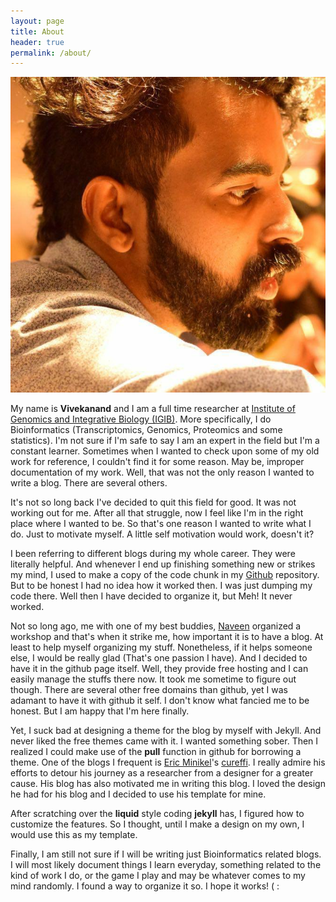 ```yaml
---
layout: page
title: About
header: true
permalink: /about/
---
```


![Vivekanand](/imgs/profile.jpg)

My name is **Vivekanand** and I am a full time researcher at [Institute of Genomics and Integrative Biology (IGIB)](https://www.igib.res.in/). More specifically, I do Bioinformatics (Transcriptomics, Genomics, Proteomics and some statistics). I'm not sure if I'm safe to say I am an expert in the field but I'm a constant learner. Sometimes when I wanted to check upon some of my old work for reference, I couldn't find it for some reason. May be, improper documentation of my work. Well, that was not the only reason I wanted to write a blog. There are several others.

It's not so long back I've decided to quit this field for good. It was not working out for me. After all that struggle, now I feel like I'm in the right place where I wanted to be. So that's one reason I wanted to write what I do. Just to motivate myself. A little self motivation would work, doesn't it?

I been referring to different blogs during my whole career. They were literally helpful. And whenever I end up finishing something new or strikes my mind, I used to make a copy of the code chunk in my [Github](https://github.com/viv3kanand) repository. But to be honest I had no idea how it worked then. I was just dumping my code there. Well then I have decided to organize it, but Meh! It never worked.

Not so long ago, me with one of my best buddies, [Naveen](https://github.com/naveenluke) organized a workshop and that's when it strike me, how important it is to have a blog. At least to help myself organizing my stuff. Nonetheless, if it helps someone else, I would be really glad (That's one passion I have). And I decided to have it in the github page itself. Well, they provide free hosting and I can easily manage the stuffs there now. It took me sometime to figure out though. There are several other free domains than github, yet I was adamant to have it with github it self. I don't know what fancied me to be honest. But I am happy that I'm here finally.

Yet, I suck bad at designing a theme for the blog by myself with Jekyll. And never liked the free themes came with it. I wanted something sober. Then I realized I could make use of the **pull** function in github for borrowing a theme. One of the blogs I frequent is [Eric Minikel](https://github.com/ericminikel)'s [cureffi](http://www.cureffi.org). I really admire his efforts to detour his journey as a researcher from a designer for a greater cause. His blog has also motivated me in writing this blog. I loved the design he had for his blog and I decided to use his template for mine.

After scratching over the **liquid** style coding **jekyll** has, I figured how to customize the features. So I thought, until I make a design on my own, I would use this as my template.

Finally, I am still not sure if I will be writing just Bioinformatics related blogs. I will most likely document things I learn everyday, something related to the kind of work I do, or the game I play and may be whatever comes to my mind randomly. I found a way to organize it so. I hope it works! ( :
